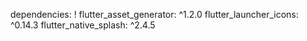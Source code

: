 dependencies:
  ! flutter_asset_generator: ^1.2.0
  flutter_launcher_icons: ^0.14.3
  flutter_native_splash: ^2.4.5
